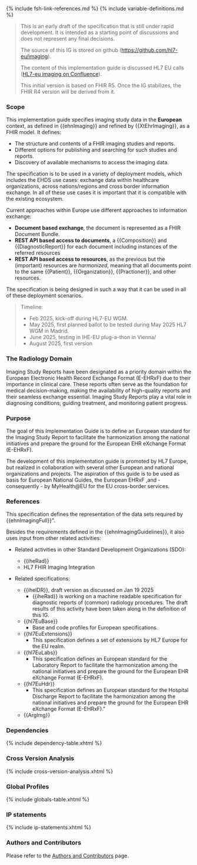 {% include fsh-link-references.md %}
{% include variable-definitions.md %}

<div xmlns="http://www.w3.org/1999/xhtml"
  xmlns:xsi="http://www.w3.org/2001/XMLSchema-instance">
 <blockquote class="stu-note">  
   <p>This is an early draft of the specification that is still under rapid development. It is intended as a starting point of discussions and does not represent any final decisions.
   </p>
   <p>The source of this IG is stored on github (<a href="https://github.com/hl7-eu/imaging">https://github.com/hl7-eu/imaging</a>).
   </p>
   <p> The content of this implementation guide is discussed HL7 EU calls (<a href="https://confluence.hl7.org/spaces/HEU/pages/321160129/Imaging+meetings">HL7-eu imaging on Confluence</a>).
   </p>
   <p> This initial version is based on FHIR R5. Once the IG stabilizes, the FHIR R4 version will be derived from it.  
   </p>
 </blockquote>
</div>

### Scope

This implementation guide specifies imaging study data in the **European** context, as defined in {{ehnImaging}} and refined by {{XtEhrImaging}}, as a FHIR model. It defines:
* The structure and contents of a FHIR imaging studies and reports.
* Different options for publishing and searching for such studies and reports.
* Discovery of available mechanisms to access the imaging data.

The specification is to be used in a variety of deployment models, which includes the EHDS use cases: exchange data within healthcare organizations, across nations/regions and cross border information exchange. In all of these use cases it is important that it is compatible with the existing ecosystem.

Current approaches within Europe use different approaches to information exchange:
* **Document based exchange**, the document is represented as a FHIR Document Bundle.
* **REST API based access to documents**, a {{Composition}} and {{DiagnosticReport}} for each document including instances of the referred resources
* **REST API based access to resources**, as the previous but the (important) resources are *harmonized*, meaning that all documents point to the same {{Patient}}, {{Organization}}, {{Practioner}}, and other resources.

The specification is being designed in such a way that it can be used in all of these deployment scenarios.

<div xmlns="http://www.w3.org/1999/xhtml"
  xmlns:xsi="http://www.w3.org/2001/XMLSchema-instance">
 <blockquote class="stu-note">  
   <p>Timeline:</p>
   <ul>
   <li>Feb 2025, kick-off during HL7-EU WGM.</li>
   <li>May 2025, first planned ballot to be tested during May 2025 HL7 WGM in Madrid.</li>
   <li>June 2025, testing in IHE-EU plug-a-thon in Vienna/</li>
   <li>August 2025, first version</li>
   </ul>
 </blockquote>
</div>

### The Radiology Domain

Imaging Study Reports have been designated as a priority domain within the European Electronic Health Record Exchange Format (E-EHRxF) due to their importance in clinical care. These reports often serve as the foundation for medical decision-making, making the availability of high-quality reports and their seamless exchange essential. Imaging Study Reports play a vital role in diagnosing conditions, guiding treatment, and monitoring patient progress.

### Purpose

The goal of this Implementation Guide is to define an European standard for the Imaging Study Report to facilitate the harmonization among the national initiatives and prepare the ground for the European EHR eXchange Format (E-EHRxF).

The development of this implementation guide is promoted by HL7 Europe, but realized in collaboration with several other European and national organizations and projects. The aspiration of this guide is to be used as basis for European National Guides, the European EHRxF ,and - consequently - by MyHealth@EU for the EU cross-border services.

### References

This specification defines the representation of the data sets required by {{ehnImagingFull}}".

Besides the requirements defined in the {{ehnImagingGuidelines}}, it also uses input from other related activities:

* Related activities in other Standard Development Organizations (SDO):

  * {{iheRad}}
  * HL7 FHIR Imaging Integration
* Related specifications:
  * {{iheIDR}}, draft version as discussed on Jan 19 2025
    * {{iheRad}} is working on a machine readable specification for diagnostic reports of (common) radiology procedures. The draft results of this activity have been taken along in the definition of this IG.
  * {{hl7EuBase}}
    * Base and code profiles for European specifications.
  * {{hl7EuExtensions}}  
    * This specification defines a set of extensions by HL7 Europe for the EU realm.
  * {{hl7EuLabs}}
    * This specification defines an European standard for the Laboratory Report to facilitate the harmonization among the national initiatives and prepare the ground for the European EHR eXchange Format (E-EHRxF).
  * {{hl7EuHdr}}
    * This specification defines an European standard for the Hospital Discharge Report to facilitate the harmonization among the national initiatives and prepare the ground for the European EHR eXchange Format (E-EHRxF)."
  * {{ArgImg}}

### Dependencies

{% include dependency-table.xhtml %}

### Cross Version Analysis

{% include cross-version-analysis.xhtml %}

### Global Profiles

{% include globals-table.xhtml %}

### IP statements

{% include ip-statements.xhtml %}

### Authors and Contributors

Please refer to the [Authors and Contributors](contributors.html) page.
